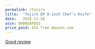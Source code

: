 ```yaml
---
permalink: /tojiro
title:  "Tojiro DP 8-inch Chef's Knife"
date:   2016-12-28
asin: B000UAPQGS
price_paid: $54 from Amazon.com
---
```


[Good review](https://www.centurylife.org/how-to-choose-a-knife-in-depth-product-reviews-kitchen-knives-sharpeners-knife-blocks-and-other-knife-storage/)
